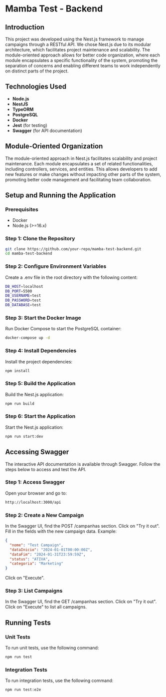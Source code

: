 # Mamba Test - Backend

## Introduction

This project was developed using the Nest.js framework to manage campaigns through a RESTful API. We chose Nest.js due to its modular architecture, which facilitates project maintenance and scalability. The module-oriented approach allows for better code organization, where each module encapsulates a specific functionality of the system, promoting the separation of concerns and enabling different teams to work independently on distinct parts of the project.

## Technologies Used

- **Node.js**
- **NestJS**
- **TypeORM**
- **PostgreSQL**
- **Docker**
- **Jest** (for testing)
- **Swagger** (for API documentation)

## Module-Oriented Organization

The module-oriented approach in Nest.js facilitates scalability and project maintenance. Each module encapsulates a set of related functionalities, including controllers, services, and entities. This allows developers to add new features or make changes without impacting other parts of the system, promoting better code management and facilitating team collaboration.

## Setup and Running the Application

### Prerequisites

- Docker
- Node.js (>=16.x)

### Step 1: Clone the Repository

```bash
git clone https://github.com/your-repo/mamba-test-backend.git
cd mamba-test-backend
```

### Step 2: Configure Environment Variables

Create a .env file in the root directory with the following content:

```bash
DB_HOST=localhost
DB_PORT=5500
DB_USERNAME=test
DB_PASSWORD=test
DB_DATABASE=test
```

### Step 3: Start the Docker Image

Run Docker Compose to start the PostgreSQL container:

```bash
docker-compose up -d
```

### Step 4: Install Dependencies

Install the project dependencies:

```bash
npm install
```

### Step 5: Build the Application

Build the Nest.js application:

```bash
npm run build
```

### Step 6: Start the Application

Start the Nest.js application:

```bash
npm run start:dev
```

## Accessing Swagger

The interactive API documentation is available through Swagger. Follow the steps below to access and test the API.

### Step 1: Access Swagger

Open your browser and go to:

```bash
http://localhost:3000/api
```

### Step 2: Create a New Campaign

In the Swagger UI, find the POST /campanhas section.
Click on "Try it out".
Fill in the fields with the new campaign data. Example:

```json
{
  "nome": "Test Campaign",
  "dataInicio": "2024-01-01T00:00:00Z",
  "dataFim": "2024-01-31T23:59:59Z",
  "status": "ATIVA",
  "categoria": "Marketing"
}
```

Click on "Execute".

### Step 3: List Campaigns

In the Swagger UI, find the GET /campanhas section.
Click on "Try it out".
Click on "Execute" to list all campaigns.

## Running Tests

### Unit Tests

To run unit tests, use the following command:

```bash
npm run test
```

### Integration Tests

To run integration tests, use the following command:

```bash
npm run test:e2e
```
